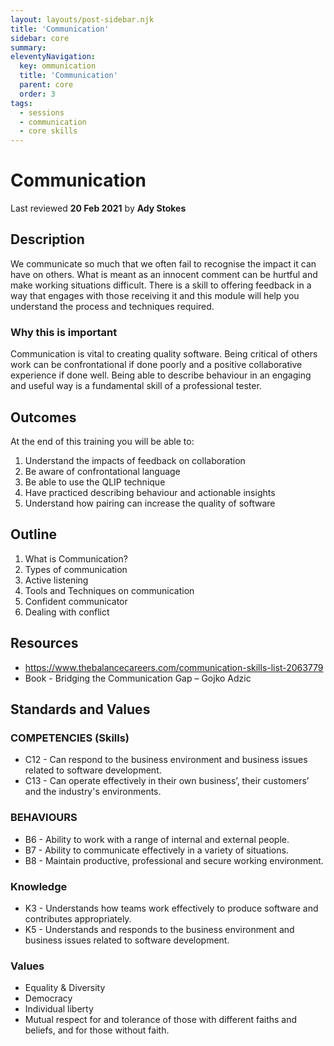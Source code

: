 ```yaml
---
layout: layouts/post-sidebar.njk
title: 'Communication'
sidebar: core
summary: 
eleventyNavigation:
  key: ommunication
  title: 'Communication'
  parent: core
  order: 3
tags:
  - sessions
  - communication
  - core skills
---
```

# Communication
Last reviewed **20 Feb 2021** by **Ady Stokes**

## Description
We communicate so much that we often fail to recognise the impact it can have on others. What is meant as an innocent comment can be hurtful and make working situations difficult. There is a skill to offering feedback in a way that engages with those receiving it and this module will help you understand the process and techniques required. 

### Why this is important
Communication is vital to creating quality software. Being critical of others work can be confrontational if done poorly and a positive collaborative experience if done well. Being able to describe behaviour in an engaging and useful way is a fundamental skill of a professional tester. 

## Outcomes

At the end of this training you will be able to:

 1. Understand the impacts of feedback on collaboration 
 1. Be aware of confrontational language 
 1. Be able to use the QLIP technique 
 1. Have practiced describing behaviour and actionable insights 
 1. Understand how pairing can increase the quality of software 

## Outline

1. What is Communication?
1. Types of communication
1. Active listening
1. Tools and Techniques on communication
1. Confident communicator
1. Dealing with conflict

## Resources
 - https://www.thebalancecareers.com/communication-skills-list-2063779 
 - Book - Bridging the Communication Gap – Gojko Adzic 

## Standards and Values

### COMPETENCIES (Skills)
 * C12 - Can respond to the business environment and business issues related to software development.
 * C13 - Can operate effectively in their own business’, their customers’ and the industry's environments.

### BEHAVIOURS 
 * B6  - Ability to work with a range of internal and external people.
 * B7  - Ability to communicate effectively in a variety of situations.
 * B8  - Maintain productive, professional and secure working environment.

### Knowledge
 * K3 - Understands how teams work effectively to produce software and contributes appropriately.
 * K5 - Understands and responds to the business environment and business issues related to software development.

### Values
* Equality & Diversity
* Democracy
* Individual liberty
* Mutual respect for and tolerance of those with different faiths and beliefs, and for those without faith.

